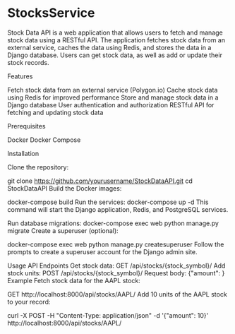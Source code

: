 # StocksService
Stock Data API is a web application that allows users to fetch and manage stock data using a RESTful API. The application fetches stock data from an external service, caches the data using Redis, and stores the data in a Django database. Users can get stock data, as well as add or update their stock records.

Features

Fetch stock data from an external service (Polygon.io)
Cache stock data using Redis for improved performance
Store and manage stock data in a Django database
User authentication and authorization
RESTful API for fetching and updating stock data

Prerequisites

Docker
Docker Compose

Installation

Clone the repository:

git clone https://github.com/yourusername/StockDataAPI.git
cd StockDataAPI
Build the Docker images:

docker-compose build
Run the services:
docker-compose up -d
This command will start the Django application, Redis, and PostgreSQL services.

Run database migrations:
docker-compose exec web python manage.py migrate
Create a superuser (optional):

docker-compose exec web python manage.py createsuperuser
Follow the prompts to create a superuser account for the Django admin site.

Usage
API Endpoints
Get stock data: GET /api/stocks/{stock_symbol}/
Add stock units: POST /api/stocks/{stock_symbol}/
Request body: {"amount": <integer>}
Example
Fetch stock data for the AAPL stock:


 GET http://localhost:8000/api/stocks/AAPL/
Add 10 units of the AAPL stock to your record:

curl -X POST -H "Content-Type: application/json" -d '{"amount": 10}' http://localhost:8000/api/stocks/AAPL/
